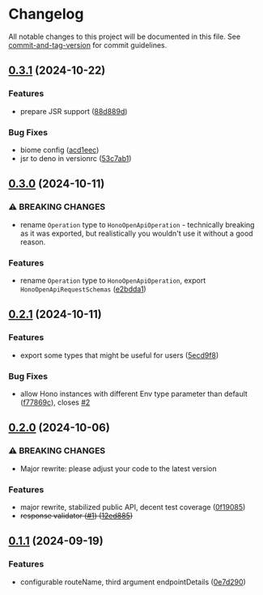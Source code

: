 # Changelog

All notable changes to this project will be documented in this file. See [commit-and-tag-version](https://github.com/absolute-version/commit-and-tag-version) for commit guidelines.

## [0.3.1](https://github.com/paolostyle/hono-zod-openapi/compare/v0.3.0...v0.3.1) (2024-10-22)


### Features

* prepare JSR support ([88d889d](https://github.com/paolostyle/hono-zod-openapi/commit/88d889dbdf4ab8246ccdf1f15dd5230a06b1e7af))


### Bug Fixes

* biome config ([acd1eec](https://github.com/paolostyle/hono-zod-openapi/commit/acd1eecdb882f10bc0b003ce86639d99baee08b0))
* jsr to deno in versionrc ([53c7ab1](https://github.com/paolostyle/hono-zod-openapi/commit/53c7ab1e7709b943fefcd655d5e75ac0cff0edbe))

## [0.3.0](https://github.com/paolostyle/hono-zod-openapi/compare/v0.2.1...v0.3.0) (2024-10-11)


### ⚠ BREAKING CHANGES

* rename `Operation` type to `HonoOpenApiOperation` - technically breaking as it was exported, but realistically you wouldn't use it without a good reason.

### Features

* rename `Operation` type to `HonoOpenApiOperation`, export `HonoOpenApiRequestSchemas` ([e2bdda1](https://github.com/paolostyle/hono-zod-openapi/commit/e2bdda1439c61d106acf2d42a691024f17f3a3ef))

## [0.2.1](https://github.com/paolostyle/hono-zod-openapi/compare/v0.2.0...v0.2.1) (2024-10-11)


### Features

* export some types that might be useful for users ([5ecd9f8](https://github.com/paolostyle/hono-zod-openapi/commit/5ecd9f81293d99199c39afcc830740ba905a6e45))


### Bug Fixes

* allow Hono instances with different Env type parameter than default ([f77869c](https://github.com/paolostyle/hono-zod-openapi/commit/f77869c4553c8cf64ec81cbea9744d924cd7d435)), closes [#2](https://github.com/paolostyle/hono-zod-openapi/issues/2)

## [0.2.0](https://github.com/paolostyle/hono-zod-openapi/compare/v0.1.1...v0.2.0) (2024-10-06)


### ⚠ BREAKING CHANGES

* Major rewrite: please adjust your code to the latest version

### Features

* major rewrite, stabilized public API, decent test coverage ([0f19085](https://github.com/paolostyle/hono-zod-openapi/commit/0f190855e2ca46777939b94681fdf91c4f7ff477))
* ~~response validator ([#1](https://github.com/paolostyle/hono-zod-openapi/issues/1)) ([12ed885](https://github.com/paolostyle/hono-zod-openapi/commit/12ed8854f7b351434dc7412e967f6f0632d9fbe1))~~

## [0.1.1](https://github.com/paolostyle/hono-zod-openapi/compare/0e7d2905992ed0df2e5ed39e6b231750b9f46c0d...v0.1.1) (2024-09-19)


### Features

* configurable routeName, third argument endpointDetails ([0e7d290](https://github.com/paolostyle/hono-zod-openapi/commit/0e7d2905992ed0df2e5ed39e6b231750b9f46c0d))
